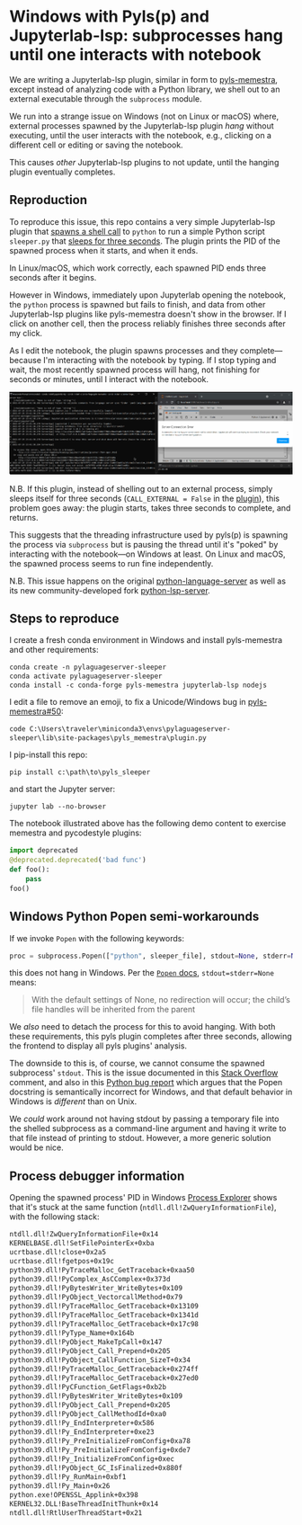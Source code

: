 # Windows with Pyls(p) and Jupyterlab-lsp: subprocesses hang until one interacts with notebook
We are writing a Jupyterlab-lsp plugin, similar in form to [pyls-memestra](https://github.com/QuantStack/pyls-memestra), except instead of analyzing code with a Python library, we shell out to an external executable through the `subprocess` module.

We run into a strange issue on Windows (not on Linux or macOS) where, external processes spawned by the Jupyterlab-lsp plugin *hang* without executing, until the user interacts with the notebook, e.g., clicking on a different cell or editing or saving the notebook.

This causes *other* Jupyterlab-lsp plugins to not update, until the hanging plugin eventually completes.

## Reproduction
To reproduce this issue, this repo contains a very simple Jupyterlab-lsp plugin that [spawns a shell call](./pyls_sleeper/plugin.py) to `python` to run a simple Python script `sleeper.py` that [sleeps for three seconds](./pyls_sleeper/ext/sleeper.py). The plugin prints the PID of the spawned process when it starts, and when it ends.

In Linux/macOS, which work correctly, each spawned PID ends three seconds after it begins.

However in Windows, immediately upon Jupyterlab opening the notebook, the `python` process is spawned but fails to finish, and data from other Jupyterlab-lsp plugins like pyls-memestra doesn't show in the browser. If I click on another cell, then the process reliably finishes three seconds after my click.

As I edit the notebook, the plugin spawns processes and they complete—because I'm interacting with the notebook by typing. If I stop typing and wait, the most recently spawned process will hang, not finishing for seconds or minutes, until I interact with the notebook.

![screen capture](sleeper-demo.gif)

N.B. If this plugin, instead of shelling out to an external process, simply sleeps itself for three seconds (`CALL_EXTERNAL = False` in the [plugin]((./pyls_sleeper/plugin.py))), this problem goes away: the plugin starts, takes three seconds to complete, and returns.

This suggests that the threading infrastructure used by pyls(p) is spawning the process via `subprocess` but is pausing the thread until it's "poked" by interacting with the notebook—on Windows at least. On Linux and macOS, the spawned process seems to run fine independently.

N.B. This issue happens on the original [python-language-server](https://github.com/palantir/python-language-server) as well as its new community-developed fork [python-lsp-server](https://github.com/python-lsp/python-lsp-server).

## Steps to reproduce
I create a fresh conda environment in Windows and install pyls-memestra and other requirements:
```
conda create -n pylaguageserver-sleeper
conda activate pylaguageserver-sleeper
conda install -c conda-forge pyls-memestra jupyterlab-lsp nodejs
```

I edit a file to remove an emoji, to fix a Unicode/Windows bug in [pyls-memestra#50](https://github.com/QuantStack/pyls-memestra/issues/50):
```
code C:\Users\traveler\miniconda3\envs\pylaguageserver-sleeper\lib\site-packages\pyls_memestra\plugin.py
```

I pip-install this repo:
```
pip install c:\path\to\pyls_sleeper
```
and start the Jupyter server:
```
jupyter lab --no-browser
```

The notebook illustrated above has the following demo content to exercise memestra and pycodestyle plugins:
```py
import deprecated
@deprecated.deprecated('bad func')
def foo():
    pass
foo()
```

## Windows Python Popen semi-workarounds
If we invoke `Popen` with the following keywords:
```py
proc = subprocess.Popen(["python", sleeper_file], stdout=None, stderr=None, creationflags=subprocess.DETACHED_PROCESS)
```
this does not hang in Windows. Per the [`Popen` docs](https://docs.python.org/3/library/subprocess.html#subprocess.Popen), `stdout=stderr=None` means:
> With the default settings of None, no redirection will occur; the child’s file handles will be inherited from the parent

We *also* need to detach the process for this to avoid hanging. With both these requirements, this pyls plugin completes after three seconds, allowing the frontend to display all pyls plugins' analysis.

The downside to this is, of course, we cannot consume the spawned subprocess' `stdout`. This is the issue documented in this [Stack Overflow](https://stackoverflow.com/questions/16523877/subprocess-communicate-hangs-on-windows-8-if-parent-process-creates-some-child#comment23794470_16542268) comment, and also in this [Python bug report](https://bugs.python.org/issue1227748) which argues that the Popen docstring is semantically incorrect for Windows, and that default behavior in Windows is *different* than on Unix.

We *could* work around not having stdout by passing a temporary file into the shelled subprocess as a command-line argument and having it write to that file instead of printing to stdout. However, a more generic solution would be nice.

## Process debugger information
Opening the spawned process' PID in Windows [Process Explorer](https://docs.microsoft.com/en-us/sysinternals/downloads/process-explorer) shows that it's stuck at the same function (`ntdll.dll!ZwQueryInformationFile`), with the following stack:
```
ntdll.dll!ZwQueryInformationFile+0x14
KERNELBASE.dll!SetFilePointerEx+0xba
ucrtbase.dll!close+0x2a5
ucrtbase.dll!fgetpos+0x19c
python39.dll!PyTraceMalloc_GetTraceback+0xaa50
python39.dll!PyComplex_AsCComplex+0x373d
python39.dll!PyBytesWriter_WriteBytes+0x109
python39.dll!PyObject_VectorcallMethod+0x79
python39.dll!PyTraceMalloc_GetTraceback+0x13109
python39.dll!PyTraceMalloc_GetTraceback+0x1341d
python39.dll!PyTraceMalloc_GetTraceback+0x17c98
python39.dll!PyType_Name+0x164b
python39.dll!PyObject_MakeTpCall+0x147
python39.dll!PyObject_Call_Prepend+0x205
python39.dll!PyObject_CallFunction_SizeT+0x34
python39.dll!PyTraceMalloc_GetTraceback+0x274ff
python39.dll!PyTraceMalloc_GetTraceback+0x27ed0
python39.dll!PyCFunction_GetFlags+0xb2b
python39.dll!PyBytesWriter_WriteBytes+0x109
python39.dll!PyObject_Call_Prepend+0x205
python39.dll!PyObject_CallMethodId+0xa0
python39.dll!Py_EndInterpreter+0x586
python39.dll!Py_EndInterpreter+0xe23
python39.dll!Py_PreInitializeFromConfig+0xa78
python39.dll!Py_PreInitializeFromConfig+0xde7
python39.dll!Py_InitializeFromConfig+0xec
python39.dll!PyObject_GC_IsFinalized+0x880f
python39.dll!Py_RunMain+0xbf1
python39.dll!Py_Main+0x26
python.exe!OPENSSL_Applink+0x398
KERNEL32.DLL!BaseThreadInitThunk+0x14
ntdll.dll!RtlUserThreadStart+0x21
```
